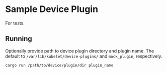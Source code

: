 # Sample Device Plugin
For tests.
## Running
Optionally provide path to device plugin directory and plugin name. The default to `/var/lib/kubelet/device-plugins/` and `mock_plugin`, respectively.
```sh
cargo run /path/to/device/plugin/dir plugin_name
```
